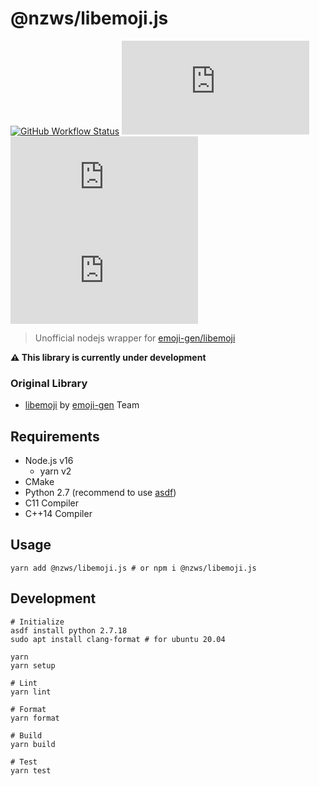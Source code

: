 # @nzws/libemoji.js

[![GitHub Workflow Status](https://img.shields.io/github/workflow/status/nzws/libemoji.js/Node%20CI?style=for-the-badge)](https://github.com/nzws/libemoji.js/actions)
[![npm (scoped)](https://img.shields.io/npm/v/@nzws/libemoji.js?style=for-the-badge)](https://github.com/nzws/libemoji.js/releases)
[![npm bundle size](https://img.shields.io/bundlephobia/min/@nzws/libemoji.js?style=for-the-badge)](https://npmjs.com/@nzws/libemoji.js)
[![License](https://img.shields.io/github/license/nzws/libemoji.js?style=for-the-badge)](https://github.com/nzws/libemoji.js/blob/master/LICENSE)

> Unofficial nodejs wrapper for [emoji-gen/libemoji](https://github.com/emoji-gen/libemoji)

**⚠ This library is currently under development**

### Original Library

- [libemoji](https://github.com/emoji-gen/libemoji) by [emoji-gen](https://github.com/emoji-gen) Team

## Requirements

- Node.js v16
  - yarn v2
- CMake
- Python 2.7 (recommend to use [asdf](https://github.com/asdf-vm/asdf))
- C11 Compiler
- C++14 Compiler

## Usage

```
yarn add @nzws/libemoji.js # or npm i @nzws/libemoji.js
```

## Development

```
# Initialize
asdf install python 2.7.18
sudo apt install clang-format # for ubuntu 20.04

yarn
yarn setup

# Lint
yarn lint

# Format
yarn format

# Build
yarn build

# Test
yarn test
```
